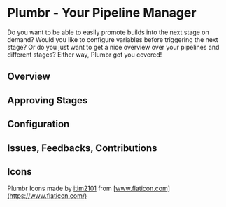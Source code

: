 # Plumbr - Your Pipeline Manager
Do you want to be able to easily promote builds into the next stage on demand? Would you like to configure variables before triggering the next stage?
Or do you just want to get a nice overview over your pipelines and different stages? Either way, Plumbr got you covered!

## Overview


## Approving Stages

## Configuration

## Issues, Feedbacks, Contributions


## Icons

Plumbr Icons made by [itim2101](https://www.flaticon.com/authors/itim2101) from [www.flaticon.com](https://www.flaticon.com/)